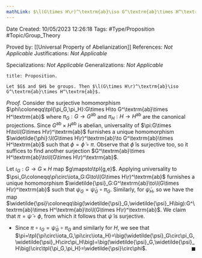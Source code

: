 ```yaml
---
mathLink: $\l(G\times H\r)^\textrm{ab}\iso G^\textrm{ab}\times H^\textrm{ab}$
---
```


<div class="topSpace"></div>

Date Created: 10/05/2023 12:26:18
Tags: #Type/Proposition #Topic/Group_Theory

Proved by: [[Universal Property of Abelianization]]
References: <i>Not Applicable</i>
Justifications: <i>Not Applicable</i>

Specializations: <i>Not Applicable</i>
Generalizations: <i>Not Applicable</i>

``` ad-Proposition
title: Proposition.

Let $G$ and $H$ be groups. Then $\l(G\times H\r)^\textrm{ab}\iso G^\textrm{ab}\times H^\textrm{ab}$.

```

<i>Proof.</i> Consider the surjective homomorphism $\phi\coloneqq\tpl{\pi_G,\pi_H}:G\times H\to G^\textrm{ab}\times H^\textrm{ab}$ where $\pi_G:G\to G^\textrm{ab}$ and $\pi_H:H\to H^\textrm{ab}$ are the canonical projections. Since $G^\textrm{ab}\times H^\textrm{ab}$ is abelian, universality of $\pi:G\times H\to\l(G\times H\r)^\textrm{ab}$ furnishes a unique homomorphism $\widetilde{\phi}:\l(G\times H\r)^\textrm{ab}\to G^\textrm{ab}\times H^\textrm{ab}$ such that $\phi=\widetilde{\phi}\circ\pi$. Observe that $\widetilde{\phi}$ is surjective too, so it suffices to find another surjection $G^\textrm{ab}\times H^\textrm{ab}\to\l(G\times H\r)^\textrm{ab}$.

Let $\iota_G:G\to G\times H$ map $g\mapsto\tpl{g,e}$. Applying universality to $\psi_G\coloneqq\pi\circ\iota_G:G\to\l(G\times H\r)^\textrm{ab}$ furnishes a unique homomorphism $\widetilde{\psi}_G:G^\textrm{ab}\to\l(G\times H\r)^\textrm{ab}$ such that $\psi_G=\widetilde{\psi}_G\circ\pi_G$. Similarly, for $\widetilde{\psi}_H$, so we have the map $\widetilde{\psi}\coloneqq\big(\widetilde{\psi}_G,\widetilde{\psi}_H\big):G^\textrm{ab}\times H^\textrm{ab}\to\l(G\times H\r)^\textrm{ab}$. We claim that $\pi=\widetilde{\psi}\circ\phi$, from which it follows that $\widetilde{\psi}$ is surjective.
* Since $\pi\circ\iota_G=\widetilde{\psi}_G\circ\pi_G$ and similarly for $H$, we see that $\pi=\tpl{\pi\circ\iota_G,\pi\circ\iota_H}=\big(\widetilde{\psi}_G\circ\pi_G,\widetilde{\psi}_H\circ\pi_H\big)=\big(\widetilde{\psi}_G,\widetilde{\psi}_H\big)\circ\tpl{\pi_G,\pi_H}=\widetilde{\psi}\circ\phi$.<span style="float:right;">$\blacksquare$</span>
